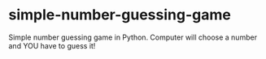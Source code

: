 # simple-number-guessing-game
Simple number guessing game in Python. Computer will choose a number and YOU have to guess it!

